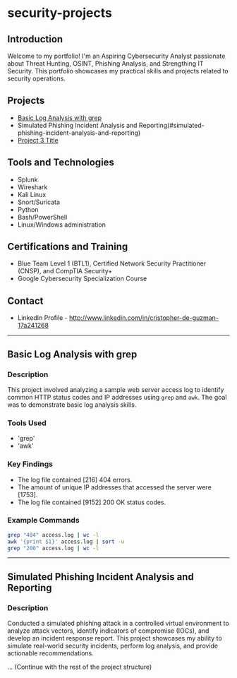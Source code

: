 # security-projects

## Introduction

Welcome to my portfolio! I'm an Aspiring Cybersecurity Analyst passionate about Threat Hunting, OSINT, Phishing Analysis, and Strengthing IT Security. This portfolio showcases my practical skills and projects related to security operations.

## Projects

-   [Basic Log Analysis with grep](#basic-log-analysis-with-grep)
-   Simulated Phishing Incident Analysis and Reporting(#simulated-phishing-incident-analysis-and-reporting)
-   [Project 3 Title](#project-3-title)

## Tools and Technologies

-   Splunk
-   Wireshark
-   Kali Linux
-   Snort/Suricata
-   Python
-   Bash/PowerShell
-   Linux/Windows administration

## Certifications and Training

-   Blue Team Level 1 (BTL1), Certified Network Security Practitioner (CNSP), and CompTIA Security+
-   Google Cybersecurity Specialization Course

## Contact

-   LinkedIn Profile - http://www.linkedin.com/in/cristopher-de-guzman-17a241268

---

## Basic Log Analysis with grep

### Description

This project involved analyzing a sample web server access log to identify common HTTP status codes and IP addresses using `grep` and `awk`. The goal was to demonstrate basic log analysis skills.

### Tools Used

-   'grep'
-   'awk'

### Key Findings

-   The log file contained [216] 404 errors.
-   The amount of unique IP addresses that accessed the server were
    [1753].
-   The log file contained [9152] 200 OK status codes.

### Example Commands

```bash
grep "404" access.log | wc -l
awk '{print $1}' access.log | sort -u
grep "200" access.log | wc -l
```

---

## Simulated Phishing Incident Analysis and Reporting

### Description

Conducted a simulated phishing attack in a controlled virtual environment to analyze attack vectors, identify indicators of compromise (IOCs), and develop an incident response report. This project showcases my ability to simulate real-world security incidents, perform log analysis, and provide actionable recommendations.

... (Continue with the rest of the project structure)
